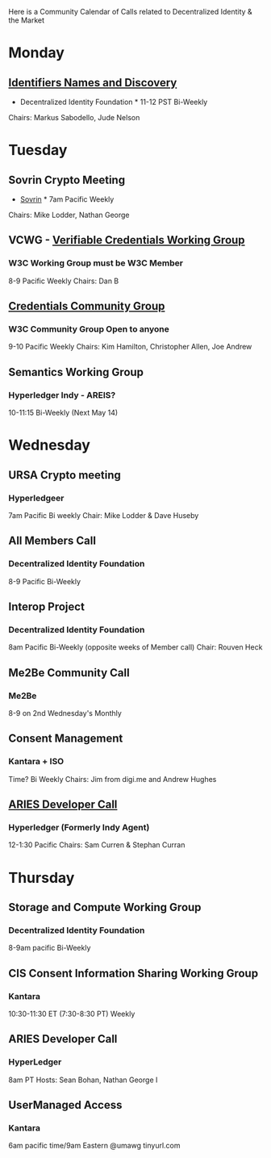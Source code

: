 Here is a Community Calendar of Calls related to Decentralized Identity & the Market 

# Monday 
## [Identifiers Names and Discovery](https://identity.foundation/working-groups/identifiers-names-discovery.html) 
* Decentralized Identity Foundation *
11-12 PST Bi-Weekly

Chairs: Markus Sabodello, Jude Nelson

# Tuesday
## Sovrin Crypto Meeting 
* [Sovrin](https://sovrin.org) *
7am Pacific Weekly 

Chairs: Mike Lodder, Nathan George


## VCWG - [Verifiable Credentials Working Group](https://www.w3.org/2017/vc/WG/)
### W3C Working Group must be W3C Member
8-9 Pacific Weekly 
Chairs: Dan B

## [Credentials Community Group](https://www.w3.org/community/credentials/) 
### W3C Community Group Open to anyone
9-10 Pacific Weekly 
Chairs: Kim Hamilton, Christopher Allen, Joe Andrew

## Semantics Working Group 
###  Hyperledger Indy - AREIS? 
10-11:15  Bi-Weekly (Next May 14)

# Wednesday

## URSA Crypto meeting
### Hyperledgeer 
7am Pacific Bi weekly 
Chair: Mike Lodder & Dave Huseby

## All Members Call 
### Decentralized Identity Foundation 
8-9 Pacific Bi-Weekly 

## Interop Project
### Decentralized Identity Foundation 
8am Pacific Bi-Weekly (opposite weeks of Member call) 
Chair: Rouven Heck

## Me2Be Community Call
### Me2Be
8-9 on 2nd Wednesday's Monthly

## Consent Management 
### Kantara + ISO
Time? Bi Weekly 
Chairs: Jim from digi.me and Andrew Hughes

## [ARIES Developer Call](https://wiki.hyperledger.org/display/ARIES/Hyperledger+Aries) 
### Hyperledger (Formerly Indy Agent)
12-1:30 Pacific
Chairs: Sam Curren & Stephan Curran 



# Thursday 
## Storage and Compute Working Group
### Decentralized Identity Foundation 
8-9am pacific Bi-Weekly 

## CIS Consent Information Sharing Working Group
### Kantara 
10:30-11:30 ET (7:30-8:30 PT) Weekly 

## ARIES Developer Call
### HyperLedger 
8am PT 
Hosts: Sean Bohan, Nathan George I

## UserManaged Access
### Kantara
6am pacific time/9am Eastern
@umawg
tinyurl.com 
